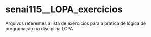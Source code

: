 # senai115__LOPA_exercicios
Arquivos referentes a lista de exercícios para a prática de lógica de programação na disciplina LOPA
